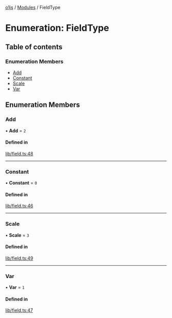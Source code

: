[o1js](../README.md) / [Modules](../modules.md) / FieldType

# Enumeration: FieldType

## Table of contents

### Enumeration Members

- [Add](FieldType.md#add)
- [Constant](FieldType.md#constant)
- [Scale](FieldType.md#scale)
- [Var](FieldType.md#var)

## Enumeration Members

### Add

• **Add** = ``2``

#### Defined in

[lib/field.ts:48](https://github.com/o1-labs/o1js/blob/42a18c8d/src/lib/field.ts#L48)

___

### Constant

• **Constant** = ``0``

#### Defined in

[lib/field.ts:46](https://github.com/o1-labs/o1js/blob/42a18c8d/src/lib/field.ts#L46)

___

### Scale

• **Scale** = ``3``

#### Defined in

[lib/field.ts:49](https://github.com/o1-labs/o1js/blob/42a18c8d/src/lib/field.ts#L49)

___

### Var

• **Var** = ``1``

#### Defined in

[lib/field.ts:47](https://github.com/o1-labs/o1js/blob/42a18c8d/src/lib/field.ts#L47)
